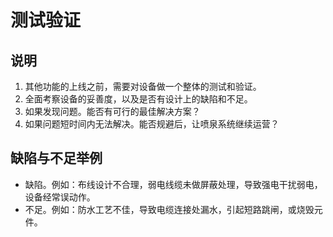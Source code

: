 # 测试验证

## 说明
1. 其他功能的上线之前，需要对设备做一个整体的测试和验证。
2. 全面考察设备的妥善度，以及是否有设计上的缺陷和不足。
3. 如果发现问题。能否有可行的最佳解决方案？
4. 如果问题短时间内无法解决。能否规避后，让喷泉系统继续运营？

## 缺陷与不足举例
- 缺陷。例如：布线设计不合理，弱电线缆未做屏蔽处理，导致强电干扰弱电，设备经常误动作。
- 不足。例如：防水工艺不佳，导致电缆连接处漏水，引起短路跳闸，或烧毁元件。